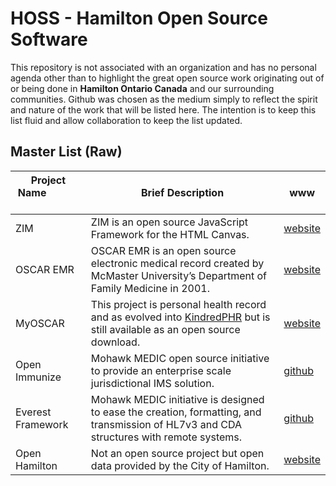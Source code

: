 # HOSS - Hamilton Open Source Software
This repository is not associated with an organization and has no personal agenda other than to highlight the great open source work originating out of or being done in **Hamilton Ontario Canada** and our surrounding communities. Github was chosen as the medium simply to reflect the spirit and nature of the work that will be listed here. The intention is to keep this list fluid and allow collaboration to keep the list updated.


## Master List (Raw)

Project Name &nbsp; &nbsp; &nbsp; &nbsp; &nbsp; &nbsp; &nbsp; &nbsp; &nbsp;| Brief Description | www
------------ | ------------- | -------------
ZIM | ZIM is an open source JavaScript Framework for the HTML Canvas. | [website](https://zimjs.com)
OSCAR EMR | OSCAR EMR is an open source electronic medical record created by McMaster University’s Department of Family Medicine in 2001. | [website](https://oscar-emr.com)
MyOSCAR | This project is personal health record and as evolved into [KindredPHR](https://kindredphr.com/v2/launch.jsp) but is still available as an open source download. | [website](https://sourceforge.net/projects/myoscar) 
Open Immunize | Mohawk MEDIC open source initiative to provide an enterprise scale jurisdictional IMS solution. | [github](https://github.com/MohawkMEDIC/openiz)
Everest Framework | Mohawk MEDIC initiative is designed to ease the creation, formatting, and transmission of HL7v3 and CDA structures with remote systems. | [github](https://github.com/MohawkMEDIC/everest)
Open Hamilton | Not an open source project but open data provided by the City of Hamilton. | [website](https://open.hamilton.ca)



